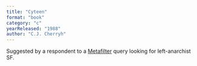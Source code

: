 ```yaml
---
title: "Cyteen"
format: "book"
category: "c"
yearReleased: "1988"
author: "C.J. Cherryh"
---
```

Suggested by a respondent to a <a href="http://ask.metafilter.com/256904/No-More-Culture-Books-left-what-other-SF-is-like-Iain-Banks"> Metafilter</a> query looking for left-anarchist SF.
 